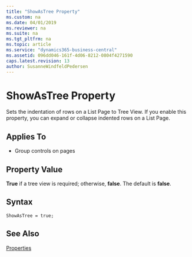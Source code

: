 ```yaml
---
title: "ShowAsTree Property"
ms.custom: na
ms.date: 04/01/2019
ms.reviewer: na
ms.suite: na
ms.tgt_pltfrm: na
ms.topic: article
ms.service: "dynamics365-business-central"
ms.assetid: 096dd046-161f-4d06-8212-0804f4271590
caps.latest.revision: 13
author: SusanneWindfeldPedersen
---
```


 

# ShowAsTree Property
Sets the indentation of rows on a List Page to Tree View. If you enable this property, you can expand or collapse indented rows on a List Page.  
  
## Applies To  
  
-   Group controls on pages  
  
## Property Value  
 **True** if a tree view is required; otherwise, **false**. The default is **false**.  

## Syntax
```
ShowAsTree = true;
```
  
## See Also  
 [Properties](devenv-properties.md)